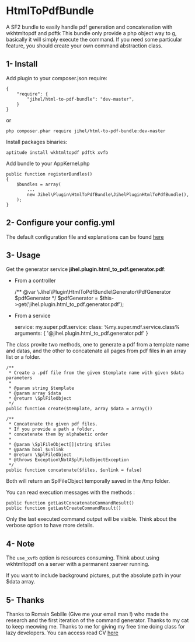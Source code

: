 HtmlToPdfBundle
===============

A SF2 bundle to easily handle pdf generation and concatenation with wkhtmltopdf and pdftk
This bundle only provide a php object way to g, basically it will simply execute the command.
If you need some particular feature, you should create your own command abstraction class.


1- Install
----------

Add plugin to your composer.json require:

    {
        "require": {
            "jihel/html-to-pdf-bundle": "dev-master",
        }
    }

or

    php composer.phar require jihel/html-to-pdf-bundle:dev-master

Install packages binaries:

    aptitude install wkhtmltopdf pdftk xvfb

Add bundle to your AppKernel.php

    public function registerBundles()
    {
        $bundles = array(
            ...
            new Jihel\Plugin\HtmlToPdfBundle\JihelPluginHtmlToPdfBundle(),
        );
    }


2- Configure your config.yml
----------------------------

The default configuration file and explanations can be found [here](doc/config.md)


3- Usage
--------

Get the generator service **jihel.plugin.html_to_pdf.generator.pdf**:

- From a controller


    /** @var \Jihel\Plugin\HtmlToPdfBundle\Generator\PdfGenerator $pdfGenerator */
    $pdfGenerator = $this->get('jihel.plugin.html_to_pdf.generator.pdf');

- From a service


    service:
        my.super.pdf.service:
            class: %my.super.mdf.service.class%
            arguments: { '@jihel.plugin.html_to_pdf.generator.pdf' }

The class provite two methods, one to generate a pdf from a template name and datas,
and the other to concatenate all pages from pdf files in an array list or a folder.

    /**
     * Create a .pdf file from the given $template name with given $data parameters
     *
     * @param string $template
     * @param array $data
     * @return \SplFileObject
     */
    public function create($template, array $data = array())

    /**
     * Concatenate the given pdf files.
     * If you provide a path a folder,
     * concatenate them by alphabetic order
     *
     * @param \SplFileObject[]|string $files
     * @param bool $unlink
     * @return \SplFileObject
     * @throws Exception\NotASplFileObjectException
     */
    public function concatenate($files, $unlink = false)

Both will return an SplFileObject temporally saved in the /tmp folder.

You can read execution messages with the methods :

    public function getLastConcatenateCommandResult()
    public function getLastCreateCommandResult()

Only the last executed command output will be visible.
Think about the verbose option to have more details.


4- Note
-------

The `use_xvfb` option is resources consuming. Think about using wkhtmltopdf on a server
with a permanent xserver running.

If you want to include background pictures, put the absolute path in your $data array.


5- Thanks
---------

Thanks to Romain Sebille (Give me your email man !) who made the research and the first iteration of the command generator.
Thanks to my cat to keep meowing me.
Thanks to me for giving my free time doing class for lazy developers.
You can access read CV [here](http://www.joseph-lemoine.fr)
